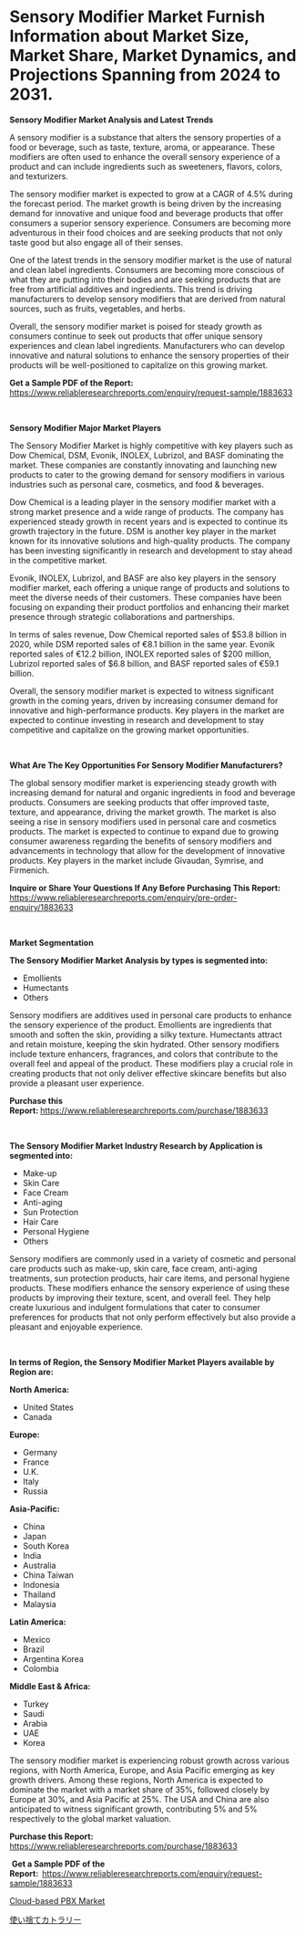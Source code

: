 <p><h1>Sensory Modifier Market Furnish Information about Market Size, Market Share, Market Dynamics, and Projections Spanning from 2024 to 2031.</h1></p><p><strong>Sensory Modifier Market Analysis and Latest Trends</strong></p>
<p><p>A sensory modifier is a substance that alters the sensory properties of a food or beverage, such as taste, texture, aroma, or appearance. These modifiers are often used to enhance the overall sensory experience of a product and can include ingredients such as sweeteners, flavors, colors, and texturizers.</p><p>The sensory modifier market is expected to grow at a CAGR of 4.5% during the forecast period. The market growth is being driven by the increasing demand for innovative and unique food and beverage products that offer consumers a superior sensory experience. Consumers are becoming more adventurous in their food choices and are seeking products that not only taste good but also engage all of their senses.</p><p>One of the latest trends in the sensory modifier market is the use of natural and clean label ingredients. Consumers are becoming more conscious of what they are putting into their bodies and are seeking products that are free from artificial additives and ingredients. This trend is driving manufacturers to develop sensory modifiers that are derived from natural sources, such as fruits, vegetables, and herbs.</p><p>Overall, the sensory modifier market is poised for steady growth as consumers continue to seek out products that offer unique sensory experiences and clean label ingredients. Manufacturers who can develop innovative and natural solutions to enhance the sensory properties of their products will be well-positioned to capitalize on this growing market.</p></p>
<p><strong>Get a Sample PDF of the Report:&nbsp;</strong> <a href="https://www.reliableresearchreports.com/enquiry/request-sample/1883633">https://www.reliableresearchreports.com/enquiry/request-sample/1883633</a></p>
<p>&nbsp;</p>
<p><strong>Sensory Modifier Major Market Players</strong></p>
<p><p>The Sensory Modifier Market is highly competitive with key players such as Dow Chemical, DSM, Evonik, INOLEX, Lubrizol, and BASF dominating the market. These companies are constantly innovating and launching new products to cater to the growing demand for sensory modifiers in various industries such as personal care, cosmetics, and food & beverages.</p><p>Dow Chemical is a leading player in the sensory modifier market with a strong market presence and a wide range of products. The company has experienced steady growth in recent years and is expected to continue its growth trajectory in the future. DSM is another key player in the market known for its innovative solutions and high-quality products. The company has been investing significantly in research and development to stay ahead in the competitive market.</p><p>Evonik, INOLEX, Lubrizol, and BASF are also key players in the sensory modifier market, each offering a unique range of products and solutions to meet the diverse needs of their customers. These companies have been focusing on expanding their product portfolios and enhancing their market presence through strategic collaborations and partnerships.</p><p>In terms of sales revenue, Dow Chemical reported sales of $53.8 billion in 2020, while DSM reported sales of €8.1 billion in the same year. Evonik reported sales of €12.2 billion, INOLEX reported sales of $200 million, Lubrizol reported sales of $6.8 billion, and BASF reported sales of €59.1 billion.</p><p>Overall, the sensory modifier market is expected to witness significant growth in the coming years, driven by increasing consumer demand for innovative and high-performance products. Key players in the market are expected to continue investing in research and development to stay competitive and capitalize on the growing market opportunities.</p></p>
<p>&nbsp;</p>
<p><strong>What Are The Key Opportunities For Sensory Modifier Manufacturers?</strong></p>
<p><p>The global sensory modifier market is experiencing steady growth with increasing demand for natural and organic ingredients in food and beverage products. Consumers are seeking products that offer improved taste, texture, and appearance, driving the market growth. The market is also seeing a rise in sensory modifiers used in personal care and cosmetics products. The market is expected to continue to expand due to growing consumer awareness regarding the benefits of sensory modifiers and advancements in technology that allow for the development of innovative products. Key players in the market include Givaudan, Symrise, and Firmenich.</p></p>
<p><strong>Inquire or Share Your Questions If Any Before Purchasing This Report:</strong> <a href="https://www.reliableresearchreports.com/enquiry/pre-order-enquiry/1883633">https://www.reliableresearchreports.com/enquiry/pre-order-enquiry/1883633</a></p>
<p>&nbsp;</p>
<p><strong>Market Segmentation</strong></p>
<p><strong>The Sensory Modifier Market Analysis by types is segmented into:</strong></p>
<p><ul><li>Emollients</li><li>Humectants</li><li>Others</li></ul></p>
<p><p>Sensory modifiers are additives used in personal care products to enhance the sensory experience of the product. Emollients are ingredients that smooth and soften the skin, providing a silky texture. Humectants attract and retain moisture, keeping the skin hydrated. Other sensory modifiers include texture enhancers, fragrances, and colors that contribute to the overall feel and appeal of the product. These modifiers play a crucial role in creating products that not only deliver effective skincare benefits but also provide a pleasant user experience.</p></p>
<p><strong>Purchase this Report:&nbsp;</strong><a href="https://www.reliableresearchreports.com/purchase/1883633">https://www.reliableresearchreports.com/purchase/1883633</a></p>
<p>&nbsp;</p>
<p><strong>The Sensory Modifier Market Industry Research by Application is segmented into:</strong></p>
<p><ul><li>Make-up</li><li>Skin Care</li><li>Face Cream</li><li>Anti-aging</li><li>Sun Protection</li><li>Hair Care</li><li>Personal Hygiene</li><li>Others</li></ul></p>
<p><p>Sensory modifiers are commonly used in a variety of cosmetic and personal care products such as make-up, skin care, face cream, anti-aging treatments, sun protection products, hair care items, and personal hygiene products. These modifiers enhance the sensory experience of using these products by improving their texture, scent, and overall feel. They help create luxurious and indulgent formulations that cater to consumer preferences for products that not only perform effectively but also provide a pleasant and enjoyable experience.</p></p>
<p>&nbsp;</p>
<p><strong>In terms of Region, the Sensory Modifier Market Players available by Region are:</strong></p>
<p>
    <p> <strong> North America: </strong>
        <ul>
            <li>United States</li>
            <li>Canada</li>
        </ul>
        </p> 
    <p> <strong> Europe: </strong>
        <ul>
            <li>Germany</li>
            <li>France</li>
            <li>U.K.</li>
            <li>Italy</li>
            <li>Russia</li>
        </ul>
        </p> 
    <p> <strong> Asia-Pacific: </strong>
        <ul>
            <li>China</li>
            <li>Japan</li>
            <li>South Korea</li>
            <li>India</li>
            <li>Australia</li>
            <li>China Taiwan</li>
            <li>Indonesia</li>
            <li>Thailand</li>
            <li>Malaysia</li>
        </ul>
        </p> 
    <p> <strong> Latin America: </strong>
        <ul>
            <li>Mexico</li>
            <li>Brazil</li>
            <li>Argentina Korea</li>
            <li>Colombia</li>
        </ul>
        </p> 
    <p> <strong> Middle East & Africa: </strong>
        <ul>
            <li>Turkey</li>
            <li>Saudi</li>
            <li>Arabia</li>
            <li>UAE</li>
            <li>Korea</li>
        </ul>
    </p>
    </p>
<p><p>The sensory modifier market is experiencing robust growth across various regions, with North America, Europe, and Asia Pacific emerging as key growth drivers. Among these regions, North America is expected to dominate the market with a market share of 35%, followed closely by Europe at 30%, and Asia Pacific at 25%. The USA and China are also anticipated to witness significant growth, contributing 5% and 5% respectively to the global market valuation.</p></p>
<p><strong>Purchase this Report: </strong><a href="https://www.reliableresearchreports.com/purchase/1883633">https://www.reliableresearchreports.com/purchase/1883633</a></p>
<p>&nbsp;<strong>Get a Sample PDF of the Report:&nbsp;&nbsp;</strong><a href="https://www.reliableresearchreports.com/enquiry/request-sample/1883633">https://www.reliableresearchreports.com/enquiry/request-sample/1883633</a></p>
<p><strong></strong></p>
<p><p><a href="https://eight-handstand-8fb.notion.site/Cloud-based-PBX-Market-Research-Report-Unlocks-Analysis-on-the-Market-Financial-Status-Market-Size--4cb64b2f3c424040b1962b901b0d6624">Cloud-based PBX Market</a></p><p><a href="https://github.com/mreklxf44233/Market-Research-Report-List-1/blob/main/66643611822.md">使い捨てカトラリー</a></p></p>